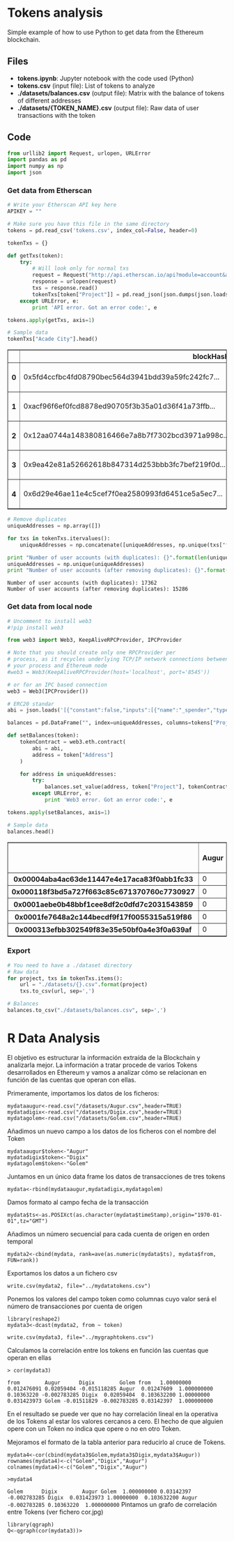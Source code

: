 
# Tokens analysis

Simple example of how to use Python to get data from the Ethereum blockchain.

## Files
* **tokens.ipynb**: Jupyter notebook with the code used (Python)
* **tokens.csv** (input file): List of tokens to analyze
* **./datasets/balances.csv** (output file): Matrix with the balance of tokens of different addresses
* **./datasets/{TOKEN_NAME}.csv** (output file): Raw data of user transactions with the token

## Code
```python
from urllib2 import Request, urlopen, URLError
import pandas as pd
import numpy as np
import json
```

### Get data from Etherscan


```python
# Write your Etherscan API key here
APIKEY = ""

# Make sure you have this file in the same directory
tokens = pd.read_csv('tokens.csv', index_col=False, header=0)
```


```python
tokenTxs = {}

def getTxs(token):
    try:
        # Will look only for normal txs
        request = Request("http://api.etherscan.io/api?module=account&action=txlist&address={}&apikey={}".format(token["Address"], APIKEY))
        response = urlopen(request)
        txs = response.read()
        tokenTxs[token["Project"]] = pd.read_json(json.dumps(json.loads(txs)["result"]), orient='records')
    except URLError, e:
        print 'API error. Got an error code:', e

tokens.apply(getTxs, axis=1)

# Sample data
tokenTxs["Acade City"].head()
```




<div>
<table border="1" class="dataframe">
  <thead>
    <tr style="text-align: right;">
      <th></th>
      <th>blockHash</th>
      <th>blockNumber</th>
      <th>confirmations</th>
      <th>contractAddress</th>
      <th>cumulativeGasUsed</th>
      <th>from</th>
      <th>gas</th>
      <th>gasPrice</th>
      <th>gasUsed</th>
      <th>hash</th>
      <th>input</th>
      <th>isError</th>
      <th>nonce</th>
      <th>timeStamp</th>
      <th>to</th>
      <th>transactionIndex</th>
      <th>value</th>
    </tr>
  </thead>
  <tbody>
    <tr>
      <th>0</th>
      <td>0x5fd4ccfbc4fd08790bec564d3941bdd39a59fc242fc7...</td>
      <td>2541610</td>
      <td>798691</td>
      <td></td>
      <td>419262</td>
      <td>0x5f23acdd1e87112b5fe143509d74ded22b6e59b3</td>
      <td>400000</td>
      <td>21800903077</td>
      <td>87290</td>
      <td>0x92089c7ccbcb0e190e4d87e3158c0572e066f22ab53a...</td>
      <td>0x7d124a0200000000000000000000000008e50ae3e83f...</td>
      <td>0</td>
      <td>15</td>
      <td>2016-10-31 14:38:13</td>
      <td>0xac709fcb44a43c35f0da4e3163b117a17f3770f5</td>
      <td>1</td>
      <td>0.000000e+00</td>
    </tr>
    <tr>
      <th>1</th>
      <td>0xacf96f6ef0fcd8878ed90705f3b35a01d36f41a73ffb...</td>
      <td>2541693</td>
      <td>798608</td>
      <td></td>
      <td>205240</td>
      <td>0xb6f2af0b3551161fe95f18219a8d402fc4e0233b</td>
      <td>100000</td>
      <td>21000000000</td>
      <td>100000</td>
      <td>0xf64a321a017ddf84a0daa9aecdf3353c0a5b1369822f...</td>
      <td>0x</td>
      <td>1</td>
      <td>27</td>
      <td>2016-10-31 14:58:24</td>
      <td>0xac709fcb44a43c35f0da4e3163b117a17f3770f5</td>
      <td>5</td>
      <td>1.000000e+17</td>
    </tr>
    <tr>
      <th>2</th>
      <td>0x12aa0744a148380816466e7a8b7f7302bcd3971a998c...</td>
      <td>2541866</td>
      <td>798435</td>
      <td></td>
      <td>105000</td>
      <td>0x5d61433e4dbd2e6a44c62846a7ef3a1d4cd256b3</td>
      <td>21000</td>
      <td>21000000000</td>
      <td>21000</td>
      <td>0xdcdbed18849b1b7603c0fa5075a037cf48971ac9ce1c...</td>
      <td>0x</td>
      <td>1</td>
      <td>0</td>
      <td>2016-10-31 15:43:16</td>
      <td>0xac709fcb44a43c35f0da4e3163b117a17f3770f5</td>
      <td>4</td>
      <td>1.000000e+12</td>
    </tr>
    <tr>
      <th>3</th>
      <td>0x9ea42e81a52662618b847314d253bbb3fc7bef219f0d...</td>
      <td>2542668</td>
      <td>797633</td>
      <td></td>
      <td>121000</td>
      <td>0xcecafbdbbb5d5baf57844a6611e36fc781aad017</td>
      <td>100000</td>
      <td>21000000000</td>
      <td>100000</td>
      <td>0x934743bcc99b9e211ff607407740e5eebd3255283a33...</td>
      <td>0x</td>
      <td>1</td>
      <td>0</td>
      <td>2016-10-31 18:52:16</td>
      <td>0xac709fcb44a43c35f0da4e3163b117a17f3770f5</td>
      <td>1</td>
      <td>6.000000e+18</td>
    </tr>
    <tr>
      <th>4</th>
      <td>0x6d29e46ae11e4c5cef7f0ea2580993fd6451ce5a5ec7...</td>
      <td>2543686</td>
      <td>796615</td>
      <td></td>
      <td>358785</td>
      <td>0x6cfabd40891abe610efd0cc0cfb8a2f2209ea68d</td>
      <td>100000</td>
      <td>26000000000</td>
      <td>100000</td>
      <td>0xb369fac72065e37a74712f8c4375f5d1deea9b735c01...</td>
      <td>0x</td>
      <td>1</td>
      <td>0</td>
      <td>2016-10-31 22:58:32</td>
      <td>0xac709fcb44a43c35f0da4e3163b117a17f3770f5</td>
      <td>10</td>
      <td>4.000000e+18</td>
    </tr>
  </tbody>
</table>
</div>




```python
# Remove duplicates
uniqueAddresses = np.array([])

for txs in tokenTxs.itervalues():
    uniqueAddresses = np.concatenate([uniqueAddresses, np.unique(txs["from"])])

print "Number of user accounts (with duplicates): {}".format(len(uniqueAddresses))
uniqueAddresses = np.unique(uniqueAddresses)
print "Number of user accounts (after removing duplicates): {}".format(len(uniqueAddresses))
```

    Number of user accounts (with duplicates): 17362
    Number of user accounts (after removing duplicates): 15286


### Get data from local node


```python
# Uncomment to install web3
#!pip install web3
```


```python
from web3 import Web3, KeepAliveRPCProvider, IPCProvider

# Note that you should create only one RPCProvider per
# process, as it recycles underlying TCP/IP network connections between
# your process and Ethereum node
#web3 = Web3(KeepAliveRPCProvider(host='localhost', port='8545'))

# or for an IPC based connection
web3 = Web3(IPCProvider())
```


```python
# ERC20 standar
abi = json.loads('[{"constant":false,"inputs":[{"name":"_spender","type":"address"},{"name":"_value","type":"uint256"}],"name":"approve","outputs":[{"name":"success","type":"bool"}],"payable":false,"type":"function"},{"constant":true,"inputs":[],"name":"totalSupply","outputs":[{"name":"","type":"uint256"}],"payable":false,"type":"function"},{"constant":false,"inputs":[{"name":"_from","type":"address"},{"name":"_to","type":"address"},{"name":"_value","type":"uint256"}],"name":"transferFrom","outputs":[{"name":"success","type":"bool"}],"payable":false,"type":"function"},{"constant":true,"inputs":[{"name":"_owner","type":"address"}],"name":"balanceOf","outputs":[{"name":"balance","type":"uint256"}],"payable":false,"type":"function"},{"constant":false,"inputs":[{"name":"_to","type":"address"},{"name":"_value","type":"uint256"}],"name":"transfer","outputs":[{"name":"success","type":"bool"}],"payable":false,"type":"function"},{"constant":true,"inputs":[{"name":"_owner","type":"address"},{"name":"_spender","type":"address"}],"name":"allowance","outputs":[{"name":"remaining","type":"uint256"}],"payable":false,"type":"function"},{"anonymous":false,"inputs":[{"indexed":true,"name":"_from","type":"address"},{"indexed":true,"name":"_to","type":"address"},{"indexed":false,"name":"_value","type":"uint256"}],"name":"Transfer","type":"event"},{"anonymous":false,"inputs":[{"indexed":true,"name":"_owner","type":"address"},{"indexed":true,"name":"_spender","type":"address"},{"indexed":false,"name":"_value","type":"uint256"}],"name":"Approval","type":"event"}]')

balances = pd.DataFrame("", index=uniqueAddresses, columns=tokens["Project"].values)

def setBalances(token):
    tokenContract = web3.eth.contract(
        abi = abi,
        address = token["Address"]
    )

    for address in uniqueAddresses:
        try:
            balances.set_value(address, token["Project"], tokenContract.call().balanceOf(address))
        except URLError, e:
            print 'Web3 error. Got an error code:', e

tokens.apply(setBalances, axis=1)

# Sample data
balances.head()
```




<div>
<table border="1" class="dataframe">
  <thead>
    <tr style="text-align: right;">
      <th></th>
      <th>Augur</th>
      <th>ICONOMI</th>
      <th>Golem</th>
      <th>Digix</th>
      <th>Pluton (Plutus)</th>
      <th>SingularDTV</th>
      <th>First Blood</th>
      <th>VSice (VDlice)</th>
      <th>Hacker Gold (Ether.camp)</th>
      <th>Maker DAO</th>
      <th>Chrono Bank</th>
      <th>Unicorns (Ethereum Fundation)</th>
      <th>Xaurum</th>
      <th>Acade City</th>
      <th>Swarm City</th>
      <th>Bitpark Coin</th>
      <th>Round</th>
    </tr>
  </thead>
  <tbody>
    <tr>
      <th>0x00004aba4ac63de11447e4e17aca83f0abb1fc33</th>
      <td>0</td>
      <td>0</td>
      <td>0</td>
      <td>0</td>
      <td>0</td>
      <td>0</td>
      <td>0</td>
      <td>0</td>
      <td>0</td>
      <td>0</td>
      <td>0</td>
      <td>0</td>
      <td>0</td>
      <td>0</td>
      <td>0</td>
      <td>0</td>
      <td>0</td>
    </tr>
    <tr>
      <th>0x000118f3bd5a727f663c85c671370760c7730927</th>
      <td>0</td>
      <td>0</td>
      <td>0</td>
      <td>0</td>
      <td>0</td>
      <td>0</td>
      <td>0</td>
      <td>0</td>
      <td>0</td>
      <td>0</td>
      <td>0</td>
      <td>0</td>
      <td>0</td>
      <td>0</td>
      <td>0</td>
      <td>0</td>
      <td>0</td>
    </tr>
    <tr>
      <th>0x0001aebe0b48bbf1cee8df2c0dfd7c2031543859</th>
      <td>0</td>
      <td>0</td>
      <td>0</td>
      <td>0</td>
      <td>0</td>
      <td>0</td>
      <td>0</td>
      <td>0</td>
      <td>0</td>
      <td>0</td>
      <td>0</td>
      <td>0</td>
      <td>0</td>
      <td>0</td>
      <td>0</td>
      <td>0</td>
      <td>0</td>
    </tr>
    <tr>
      <th>0x0001fe7648a2c144becdf9f17f0055315a519f86</th>
      <td>0</td>
      <td>0</td>
      <td>0</td>
      <td>0</td>
      <td>0</td>
      <td>0</td>
      <td>0</td>
      <td>0</td>
      <td>0</td>
      <td>0</td>
      <td>134349877</td>
      <td>0</td>
      <td>0</td>
      <td>0</td>
      <td>0</td>
      <td>0</td>
      <td>0</td>
    </tr>
    <tr>
      <th>0x000313efbb302549f83e35e50bf0a4e3f0a639af</th>
      <td>0</td>
      <td>0</td>
      <td>2262127659574400000</td>
      <td>0</td>
      <td>0</td>
      <td>0</td>
      <td>0</td>
      <td>0</td>
      <td>0</td>
      <td>0</td>
      <td>0</td>
      <td>0</td>
      <td>0</td>
      <td>0</td>
      <td>0</td>
      <td>0</td>
      <td>0</td>
    </tr>
  </tbody>
</table>
</div>



### Export


```python
# You need to have a ./dataset directory
# Raw data
for project, txs in tokenTxs.items():
    url = "./datasets/{}.csv".format(project)
    txs.to_csv(url, sep=',')

# Balances
balances.to_csv("./datasets/balances.csv", sep=',')
```
# R Data Analysis
El objetivo es estructurar la información extraída de la Blockchain y analizarla mejor.
La información a tratar procede de varios Tokens desarrollados en Ethereum y vamos a analizar cómo se relacionan en función de las cuentas que operan con ellas.

Primeramente, importamos los datos de los ficheros:
```
mydataaugur<-read.csv("/datasets/Augur.csv",header=TRUE)
mydatadigix<-read.csv("/datasets/Digix.csv",header=TRUE)
mydatagolem<-read.csv("/datasets/Golem.csv",header=TRUE)
```
Añadimos un nuevo campo a los datos de los ficheros con el nombre del Token
```
mydataaugur$token<-"Augur"
mydatadigix$token<-"Digix"
mydatagolem$token<-"Golem" 
```
Juntamos en un único data frame los datos de transacciones de tres tokens
```
mydata<-rbind(mydataaugur,mydatadigix,mydatagolem)
```
Damos formato al campo fecha de la transacción
```
mydata$ts<-as.POSIXct(as.character(mydata$timeStamp),origin="1970-01-01",tz="GMT") 
```
Añadimos un número secuencial para cada cuenta de origen en orden temporal
```
mydata2<-cbind(mydata, rank=ave(as.numeric(mydata$ts), mydata$from, FUN=rank))
```
Exportamos los datos a un fichero csv
```
write.csv(mydata2, file="../mydatatokens.csv")
```
Ponemos los valores del campo token como columnas cuyo valor será el número de transacciones por cuenta de origen
```
library(reshape2)
mydata3<-dcast(mydata2, from ~ token)

write.csv(mydata3, file="../mygraphtokens.csv")
```
Calculamos la correlación entre los tokens en función las cuentas que operan en ellas
```
> cor(mydata3)
```
``
          from        Augur      Digix        Golem
from   1.00000000  0.012476091 0.02059404 -0.015118285
Augur  0.01247609  1.000000000 0.10363220 -0.002783285
Digix  0.02059404  0.103632200 1.00000000  0.031423973
Golem -0.01511829 -0.002783285 0.03142397  1.000000000
``

En el resultado se puede ver que no hay correlación lineal en la operativa de los Tokens al estar los valores cercanos a cero. El hecho de que alguien opere con un Token no indica que opere o no en otro Token.

Mejoramos el formato de la tabla anterior para reducirlo al cruce de Tokens.
```
mydata4<-cor(cbind(mydata3$Golem,mydata3$Digix,mydata3$Augur))
rownames(mydata4)<-c("Golem","Digix","Augur")
colnames(mydata4)<-c("Golem","Digix","Augur")

>mydata4
```
``
          Golem      Digix        Augur
Golem  1.000000000 0.03142397 -0.002783285
Digix  0.031423973 1.00000000  0.103632200
Augur -0.002783285 0.10363220  1.000000000
``
Pintamos un grafo de correlación entre Tokens (ver fichero cor.jpg)
```
library(qgraph)
Q<-qgraph(cor(mydata3))> 
```

